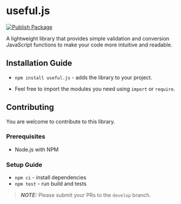 # useful.js

[![Publish Package](https://github.com/artembuslaev/useful.js/actions/workflows/publish.yml/badge.svg)](https://github.com/artembuslaev/useful.js/actions/workflows/publish.yml)

A lightweight library that provides simple validation and conversion JavaScript functions to make your code more intuitive and readable.

## Installation Guide

- `npm install useful.js` - adds the library to your project.

- Feel free to import the modules you need using `import` or `require`.

## Contributing

You are welcome to contribute to this library.

### Prerequisites

- Node.js with NPM

### Setup Guide

- `npm ci` - install dependencies
- `npm test` - run build and tests

> **_NOTE:_** Please submit your PRs to the `develop` branch.